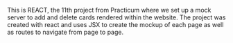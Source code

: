 This is REACT, the 11th project from Practicum where we set up a mock server to add and delete cards rendered within the website. The project was created with react and uses JSX to create the mockup of each page as well as routes to navigate from page to page.
